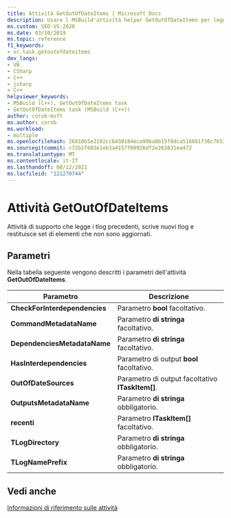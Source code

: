 ```yaml
---
title: Attività GetOutOfDateItems | Microsoft Docs
description: Usare l MSBuild'attività helper GetOutOfDateItems per leggere e scrivere log delle transazioni (TLOG) e restituire set di elementi non aggiornati.
ms.custom: SEO-VS-2020
ms.date: 03/10/2019
ms.topic: reference
f1_keywords:
- vc.task.getoutofdateitems
dev_langs:
- VB
- CSharp
- C++
- jsharp
- C++
helpviewer_keywords:
- MSBuild (C++), GetOutOfDateItems task
- GetOutOfDateItems task (MSBuild (C++))
author: corob-msft
ms.author: corob
ms.workload:
- multiple
ms.openlocfilehash: 26810b5e2102cc6430184eca99ba8b15f0dca516661f30c76534efb8ab152e0f
ms.sourcegitcommit: c72b2f603e1eb3a4157f00926df2e263831ea472
ms.translationtype: MT
ms.contentlocale: it-IT
ms.lasthandoff: 08/12/2021
ms.locfileid: "121270744"
---
```

# <a name="getoutofdateitems-task"></a>Attività GetOutOfDateItems

Attività di supporto che legge i tlog precedenti, scrive nuovi tlog e restituisce set di elementi che non sono aggiornati.

## <a name="parameters"></a>Parametri

Nella tabella seguente vengono descritti i parametri dell'attività **GetOutOfDateItems**.

|Parametro|Descrizione|
|---------------|-----------------|
|**CheckForInterdependencies**|Parametro **bool** facoltativo.|
|**CommandMetadataName**|Parametro **di stringa** facoltativo.|
|**DependenciesMetadataName**|Parametro **di stringa** facoltativo.|
|**HasInterdependencies**|Parametro di output **bool** facoltativo.|
|**OutOfDateSources**|Parametro di output facoltativo **ITaskItem[]**.|
|**OutputsMetadataName**|Parametro **di stringa** obbligatorio.|
|**recenti**|Parametro **ITaskItem[]** facoltativo.|
|**TLogDirectory**|Parametro **di stringa** obbligatorio.|
|**TLogNamePrefix**|Parametro **di stringa** obbligatorio.|

## <a name="see-also"></a>Vedi anche

[Informazioni di riferimento sulle attività](../msbuild/msbuild-task-reference.md)